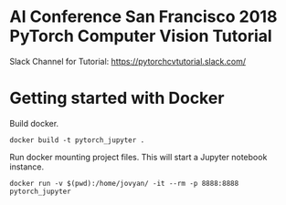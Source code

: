 # AI Conference San Francisco 2018 PyTorch Computer Vision Tutorial
Slack Channel for Tutorial:
https://pytorchcvtutorial.slack.com/

# Getting started with Docker

Build docker.

```
docker build -t pytorch_jupyter .
```

Run docker mounting project files. This will start a Jupyter notebook instance.

```
docker run -v $(pwd):/home/jovyan/ -it --rm -p 8888:8888 pytorch_jupyter
```
